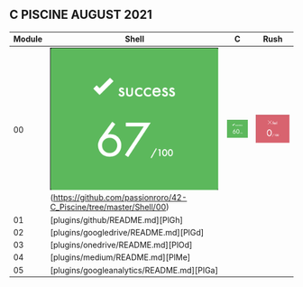 ## C PISCINE AUGUST 2021

| Module | Shell | C | Rush |
| ------ | ------ | ------ | ------ |
| 00 | ![S00](.img/Shell_00.png)(https://github.com/passionroro/42-C_Piscine/tree/master/Shell/00) | ![C00](.img/C_00.png) | ![R00](.img/Rush_00.png) |
| 01 | [plugins/github/README.md][PlGh] |
| 02 | [plugins/googledrive/README.md][PlGd] |
| 03 | [plugins/onedrive/README.md][PlOd] |
| 04 | [plugins/medium/README.md][PlMe] |
| 05 | [plugins/googleanalytics/README.md][PlGa] |
